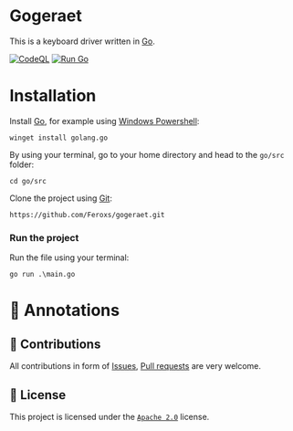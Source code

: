 # Gogeraet

This is a keyboard driver written in [Go](https://go.dev/).

[![CodeQL](https://github.com/Feroxs/gogeraet/actions/workflows/codeql.yml/badge.svg)](https://github.com/Feroxs/gogeraet/actions/workflows/codeql.yml) [![Run Go](https://github.com/Feroxs/gogeraet/actions/workflows/go.yml/badge.svg)](https://github.com/Feroxs/gogeraet/actions/workflows/go.yml)

# Installation

Install [Go](https://go.dev/), for example using [Windows Powershell](https://docs.microsoft.com/en-us/powershell/scripting/windows-powershell/install/installing-windows-powershell?view=powershell-7.2):
```shell
winget install golang.go
```

By using your terminal, go to your home directory and head to the `go/src` folder:
```shell
cd go/src
```

Clone the project using [Git](https://git-scm.com/):
```shell
https://github.com/Feroxs/gogeraet.git
```

### Run the project
Run the file using your terminal:
```shell
go run .\main.go
```

# 📑 Annotations
## 🤝 Contributions
All contributions in form of [Issues](https://github.com/Feroxs/gogeraet/issues), [Pull requests](https://github.com/Feroxs/gogeraet/pulls) are very welcome.

## 📄 License
This project is licensed under the [`Apache 2.0`](https://github.com/Feroxs/gogeraet/blob/main/LICENSE) license.
